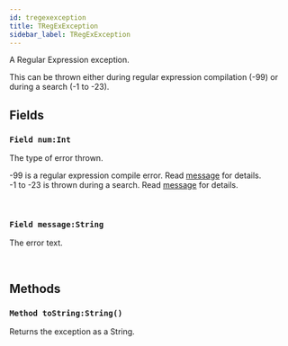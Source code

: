 ```yaml
---
id: tregexexception
title: TRegExException
sidebar_label: TRegExException
---
```


A Regular Expression exception.


This can be thrown either during regular expression compilation (-99) or during a search (-1 to -23).


## Fields

### `Field num:Int`

The type of error thrown.

-99 is a regular expression compile error. Read [message](../../../text/text.regex/tregexexception/#field-messagestring) for details.<br>
-1 to -23 is thrown during a search. Read [message](../../../text/text.regex/tregexexception/#field-messagestring) for details.


<br/>

### `Field message:String`

The error text.

<br/>

## Methods

### `Method toString:String()`

Returns the exception as a String.

<br/>


